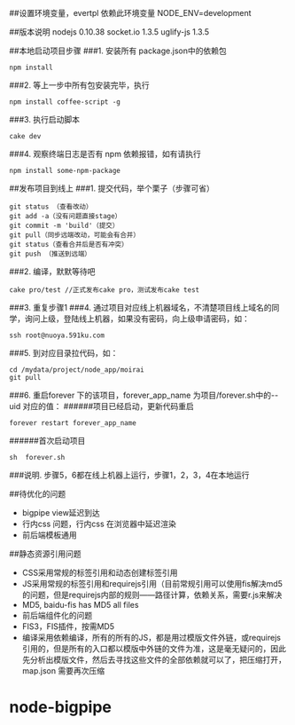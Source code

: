 ##设置环境变量，evertpl 依赖此环境变量
NODE_ENV=development

##版本说明
nodejs 0.10.38
socket.io 1.3.5
uglify-js 1.3.5

##本地启动项目步骤
###1. 安装所有 package.json中的依赖包
```shell
npm install
```
###2. 等上一步中所有包安装完毕，执行
```shell
npm install coffee-script -g
```
###3. 执行启动脚本
```shell
cake dev
```
###4. 观察终端日志是否有 npm 依赖报错，如有请执行
```shell
npm install some-npm-package
```

##发布项目到线上
###1. 提交代码，举个栗子（步骤可省）
```shell
git status （查看改动）
git add -a（没有问题直接stage）
git commit -m 'build'（提交）
git pull（同步远端改动，可能会有合并）
git status（查看合并后是否有冲突）
git push （推送到远端）
```
###2. 编译，默默等待吧
```shell
cake pro/test //正式发布cake pro，测试发布cake test
```
###3. 重复步骤1
###4. 通过项目对应线上机器域名，不清楚项目线上域名的同学，询问上级，登陆线上机器，如果没有密码，向上级申请密码，如：
```shell
ssh root@nuoya.591ku.com
```
###5. 到对应目录拉代码，如：
```shell
cd /mydata/project/node_app/moirai
git pull
```
###6. 重启forever 下的该项目，forever_app_name 为项目/forever.sh中的--uid 对应的值：
######项目已经启动，更新代码重启
```shell
forever restart forever_app_name
```
######首次启动项目
```shell
sh  forever.sh
```
###说明. 步骤5，6都在线上机器上运行，步骤1，2，3，4在本地运行

##待优化的问题
- bigpipe view延迟到达
- 行内css 问题，行内css 在浏览器中延迟渲染
- 前后端模板通用

##静态资源引用问题
- CSS采用常规的标签引用和动态创建标签引用
- JS采用常规的标签引用和requirejs引用（目前常规引用可以使用fis解决md5的问题，但是requirejs内部的规则——路径计算，依赖关系，需要r.js来解决
- MD5, baidu-fis has MD5 all files
- 前后端组件化的问题
- FIS3，FIS插件，按需MD5
- 编译采用依赖编译，所有的所有的JS，都是用过模版文件外链，或requirejs引用的，但是所有的入口都以模版中外链的文件为准，这是毫无疑问的，因此先分析出模版文件，然后去寻找这些文件的全部依赖就可以了，把压缩打开，map.json 需要再次压缩

# node-bigpipe
